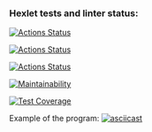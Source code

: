 ### Hexlet tests and linter status:
[![Actions Status](https://github.com/skymagenta/python-project-50/workflows/hexlet-check/badge.svg)](https://github.com/skymagenta/python-project-50/actions)

[![Actions Status](https://github.com/skymagenta/python-project-50/workflows/lint-check/badge.svg)](https://github.com/skymagenta/python-project-50/actions)

[![Actions Status](https://github.com/skymagenta/python-project-50/workflows/tests-check/badge.svg)](https://github.com/skymagenta/python-project-50/actions)

[![Maintainability](https://api.codeclimate.com/v1/badges/2183e3b0c716651700d6/maintainability)](https://codeclimate.com/github/skymagenta/python-project-50/maintainability)

[![Test Coverage](https://api.codeclimate.com/v1/badges/2183e3b0c716651700d6/test_coverage)](https://codeclimate.com/github/skymagenta/python-project-50/test_coverage)

Example of the program:
[![asciicast](https://asciinema.org/a/wnH9k9hGjvfsbgeL3TCps49Uc.svg)](https://asciinema.org/a/wnH9k9hGjvfsbgeL3TCps49Uc)